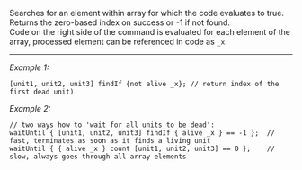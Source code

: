 Searches for an element within array for which the code evaluates to true. Returns the zero-based index on success or -1 if not found.<br>
Code on the right side of the command is evaluated for each element of the array, processed element can be referenced in code as `_x`.


---
*Example 1:*
```sqf
[unit1, unit2, unit3] findIf {not alive _x}; // return index of the first dead unit)
```

*Example 2:*
```sqf
// two ways how to 'wait for all units to be dead':
waitUntil { [unit1, unit2, unit3] findIf { alive _x } == -1 };	// fast, terminates as soon as it finds a living unit
waitUntil { { alive _x } count [unit1, unit2, unit3] == 0 };	// slow, always goes through all array elements
```